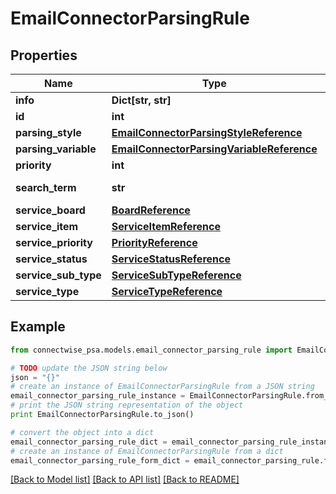 # EmailConnectorParsingRule


## Properties
Name | Type | Description | Notes
------------ | ------------- | ------------- | -------------
**info** | **Dict[str, str]** |  | [optional] 
**id** | **int** |  | [optional] 
**parsing_style** | [**EmailConnectorParsingStyleReference**](EmailConnectorParsingStyleReference.md) |  | [optional] 
**parsing_variable** | [**EmailConnectorParsingVariableReference**](EmailConnectorParsingVariableReference.md) |  | [optional] 
**priority** | **int** |  | 
**search_term** | **str** |  Max length: 250; | 
**service_board** | [**BoardReference**](BoardReference.md) |  | [optional] 
**service_item** | [**ServiceItemReference**](ServiceItemReference.md) |  | [optional] 
**service_priority** | [**PriorityReference**](PriorityReference.md) |  | [optional] 
**service_status** | [**ServiceStatusReference**](ServiceStatusReference.md) |  | [optional] 
**service_sub_type** | [**ServiceSubTypeReference**](ServiceSubTypeReference.md) |  | [optional] 
**service_type** | [**ServiceTypeReference**](ServiceTypeReference.md) |  | [optional] 

## Example

```python
from connectwise_psa.models.email_connector_parsing_rule import EmailConnectorParsingRule

# TODO update the JSON string below
json = "{}"
# create an instance of EmailConnectorParsingRule from a JSON string
email_connector_parsing_rule_instance = EmailConnectorParsingRule.from_json(json)
# print the JSON string representation of the object
print EmailConnectorParsingRule.to_json()

# convert the object into a dict
email_connector_parsing_rule_dict = email_connector_parsing_rule_instance.to_dict()
# create an instance of EmailConnectorParsingRule from a dict
email_connector_parsing_rule_form_dict = email_connector_parsing_rule.from_dict(email_connector_parsing_rule_dict)
```
[[Back to Model list]](../README.md#documentation-for-models) [[Back to API list]](../README.md#documentation-for-api-endpoints) [[Back to README]](../README.md)


